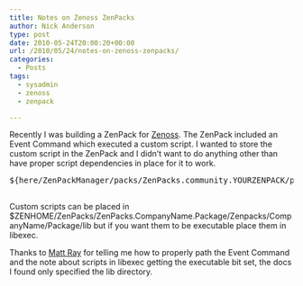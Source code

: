 ```yaml
---
title: Notes on Zenoss ZenPacks
author: Nick Anderson
type: post
date: 2010-05-24T20:00:20+00:00
url: /2010/05/24/notes-on-zenoss-zenpacks/
categories:
  - Posts
tags:
  - sysadmin
  - zenoss
  - zenpack

---
```

Recently I was building a ZenPack for [Zenoss][1]. The ZenPack included an Event Command which executed a custom script. I wanted to store the custom script in the ZenPack and I didn&#8217;t want to do anything other than have proper script dependencies in place for it to work.

<pre class="brush: bash; title: ; notranslate" title="">${here/ZenPackManager/packs/ZenPacks.community.YOURZENPACK/path}/libexec/yourscript.sh  ${dev/manageIp}

</pre>

Custom scripts can be placed in $ZENHOME/ZenPacks/ZenPacks.CompanyName.Package/Zenpacks/CompanyName/Package/lib but if you want them to be executable place them in libexec.

Thanks to [Matt Ray][2] for telling me how to properly path the Event Command and the note about scripts in libexec getting the executable bit set, the docs I found only specified the lib directory.

 [1]: http://community.zenoss.org/index.jspa
 [2]: http://community.zenoss.org/people/mray